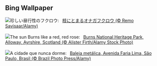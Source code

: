 ## Bing Wallpaper
![](https://www.bing.com/th?id=OHR.HawkOwl_JA-JP5530639554_UHD.jpg&w=1000)珍しい昼行性のフクロウ:&nbsp;&ensp;[枝にとまるオナガフクロウ (© Remo Savisaar/Alamy)](https://www.bing.com/th?id=OHR.HawkOwl_JA-JP5530639554_UHD.jpg)
<br><br/>
![](https://www.bing.com/th?id=OHR.BurnsNightAlloway_EN-GB4165452223_UHD.jpg&w=1000)The sun Burns like a red, red rose:&nbsp;&ensp;[Burns National Heritage Park, Alloway, Ayrshire, Scotland (© Alister Firth/Alamy Stock Photo)](https://www.bing.com/th?id=OHR.BurnsNightAlloway_EN-GB4165452223_UHD.jpg)
<br><br/>
![](https://www.bing.com/th?id=OHR.FundacaodaCapital_PT-BR3549565256_UHD.jpg&w=1000)A cidade que nunca dorme:&nbsp;&ensp;[Baleia metálica, Avenida Faria Lima, São Paulo, Brasil (© Brazil Photo Press/Alamy)](https://www.bing.com/th?id=OHR.FundacaodaCapital_PT-BR3549565256_UHD.jpg)
<br><br/>

